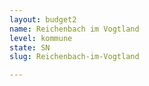 ```yaml
---
layout: budget2
name: Reichenbach im Vogtland
level: kommune
state: SN
slug: Reichenbach-im-Vogtland

---
```



